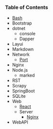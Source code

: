 ### Table of Contents

- [Bash](./Bash/Bash.md)
- Bootstrap
- dotnet
    - console
    - Dapper
- Layui
- Markdown
- Network
    - [Port](./Network/port_on_windows.md)
- Nginx
- Node.js
    - marked
- RST	
- Scrapy
- SpringBoot
- SQLite
- Web
    - [React](./Web/React/React.md)
    - Server
        - [Nginx](./Web/Server/Nginx/Nginx.md)
- WebAPI




